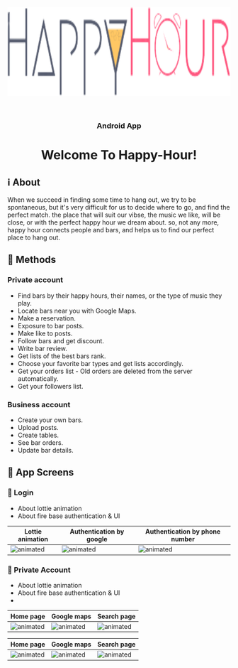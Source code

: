 <p align="center"><img src="app/src/main/res/drawable/ic_logo.png" height="200" width="550"></p>
<br/>
<h3 align="center">Android App</h3>
<h1 align="center">Welcome To Happy-Hour!</h1>


## :information_source: About 
When we succeed in finding some time to hang out, we try to be spontaneous, but it's very difficult for us to decide where to go, and find the perfect match. the place that will suit our vibse, the music we like, will be close, or with the perfect happy hour we dream about. so, not any more, happy hour connects people and bars, and helps us to find our perfect place to hang out. 
<br/>

## :space_invader: Methods
### Private account
- Find bars by their happy hours, their names, or the type of music they play.
- Locate bars near you with Google Maps.
- Make a reservation.
- Exposure to bar posts.
- Make like to posts.
- Follow bars and get discount.
- Write bar review.
- Get lists of the best bars rank.
- Choose your favorite bar types and get lists accordingly.
- Get your orders list - Old orders are deleted from the server automatically.
- Get your followers list.

### Business account
- Create your own bars.
- Upload posts.
- Create tables.
- See bar orders.
- Update bar details.

## :iphone: App Screens
### :calling: Login
- About lottie animation
- About fire base authentication & UI

|Lottie animation|Authentication by google|Authentication by phone number|
|---|---|---|
|<img src="https://media.giphy.com/media/R4AJsqt466ysE6D1EO/giphy.gif" alt="animated"/>|<img src="https://media.giphy.com/media/MpQ2gxbeIiYzi7Wii3/giphy.gif" alt="animated"/>|<img src="https://media.giphy.com/media/GGxoOJNQOkKpMOoJW0/giphy.gif" alt="animated"/>|

### 💃 Private Account
- About lottie animation
- About fire base authentication & UI
-
|Home page|Google maps|Search page|
|---|---|---|
|<img src="https://media.giphy.com/media/1O7hkrPEDXVWsWwxBa/giphy.gif" alt="animated"/>|<img src="https://media.giphy.com/media/k5mfcFpYSpWRowsUpa/giphy.gif" alt="animated"/>|<img src="https://media.giphy.com/media/Be5MuKhbTDToCp2ybG/giphy.gif" alt="animated"/>

|Home page|Google maps|Search page|
|---|---|---|
|<img src="https://media.giphy.com/media/Be5MuKhbTDToCp2ybG/giphy.gif" alt="animated"/>|<img src="https://media.giphy.com/media/Be5MuKhbTDToCp2ybG/giphy.gif" alt="animated"/>|<img src="https://media.giphy.com/media/Be5MuKhbTDToCp2ybG/giphy.gif" alt="animated"/>


